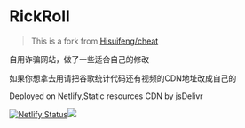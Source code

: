 # RickRoll

> This is a fork from [Hisuifeng/cheat](https://github.com/Hisuifeng/cheat)

自用诈骗网站，做了一些适合自己的修改

如果你想拿去用请把谷歌统计代码还有视频的CDN地址改成自己的

Deployed on Netlify,Static resources CDN by jsDelivr

[![Netlify Status](https://api.netlify.com/api/v1/badges/b7100aef-3923-4887-b079-69516b95127a/deploy-status)](https://app.netlify.com/sites/rickroll-locas/deploys)[![](https://data.jsdelivr.com/v1/package/gh/Locas56227/RickRoll/badge?style=rounded)](https://www.jsdelivr.com/package/gh/Locas56227/RickRoll)
